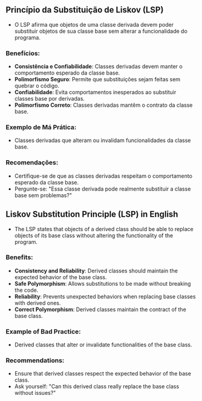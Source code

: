 ## Princípio da Substituição de Liskov (LSP)

- O LSP afirma que objetos de uma classe derivada devem poder substituir objetos de sua classe base sem alterar a funcionalidade do programa.

### Benefícios:
- **Consistência e Confiabilidade**: Classes derivadas devem manter o comportamento esperado da classe base.
- **Polimorfismo Seguro**: Permite que substituições sejam feitas sem quebrar o código.
- **Confiabilidade**: Evita comportamentos inesperados ao substituir classes base por derivadas.
- **Polimorfismo Correto**: Classes derivadas mantêm o contrato da classe base.

### Exemplo de Má Prática:
- Classes derivadas que alteram ou invalidam funcionalidades da classe base.

### Recomendações:
- Certifique-se de que as classes derivadas respeitam o comportamento esperado da classe base.
- Pergunte-se: "Essa classe derivada pode realmente substituir a classe base sem problemas?"

## Liskov Substitution Principle (LSP) in English

- The LSP states that objects of a derived class should be able to replace objects of its base class without altering the functionality of the program.

### Benefits:
- **Consistency and Reliability**: Derived classes should maintain the expected behavior of the base class.
- **Safe Polymorphism**: Allows substitutions to be made without breaking the code.
- **Reliability**: Prevents unexpected behaviors when replacing base classes with derived ones.
- **Correct Polymorphism**: Derived classes maintain the contract of the base class.

### Example of Bad Practice:
- Derived classes that alter or invalidate functionalities of the base class.

### Recommendations:
- Ensure that derived classes respect the expected behavior of the base class.
- Ask yourself: "Can this derived class really replace the base class without issues?"
